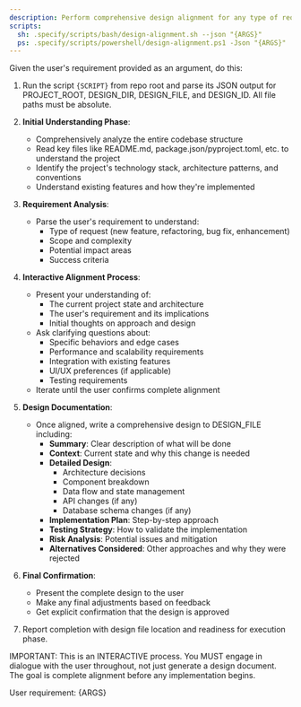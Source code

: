 ```yaml
---
description: Perform comprehensive design alignment for any type of requirement (new features, refactoring, bug fixes) through iterative dialogue.
scripts:
  sh: .specify/scripts/bash/design-alignment.sh --json "{ARGS}"
  ps: .specify/scripts/powershell/design-alignment.ps1 -Json "{ARGS}"
---
```


Given the user's requirement provided as an argument, do this:

1. Run the script `{SCRIPT}` from repo root and parse its JSON output for PROJECT_ROOT, DESIGN_DIR, DESIGN_FILE, and DESIGN_ID. All file paths must be absolute.

2. **Initial Understanding Phase**:
   - Comprehensively analyze the entire codebase structure
   - Read key files like README.md, package.json/pyproject.toml, etc. to understand the project
   - Identify the project's technology stack, architecture patterns, and conventions
   - Understand existing features and how they're implemented

3. **Requirement Analysis**:
   - Parse the user's requirement to understand:
     * Type of request (new feature, refactoring, bug fix, enhancement)
     * Scope and complexity
     * Potential impact areas
     * Success criteria

4. **Interactive Alignment Process**:
   - Present your understanding of:
     * The current project state and architecture
     * The user's requirement and its implications
     * Initial thoughts on approach and design
   - Ask clarifying questions about:
     * Specific behaviors and edge cases
     * Performance and scalability requirements
     * Integration with existing features
     * UI/UX preferences (if applicable)
     * Testing requirements
   - Iterate until the user confirms complete alignment

5. **Design Documentation**:
   - Once aligned, write a comprehensive design to DESIGN_FILE including:
     * **Summary**: Clear description of what will be done
     * **Context**: Current state and why this change is needed
     * **Detailed Design**: 
       - Architecture decisions
       - Component breakdown
       - Data flow and state management
       - API changes (if any)
       - Database schema changes (if any)
     * **Implementation Plan**: Step-by-step approach
     * **Testing Strategy**: How to validate the implementation
     * **Risk Analysis**: Potential issues and mitigation
     * **Alternatives Considered**: Other approaches and why they were rejected

6. **Final Confirmation**:
   - Present the complete design to the user
   - Make any final adjustments based on feedback
   - Get explicit confirmation that the design is approved

7. Report completion with design file location and readiness for execution phase.

IMPORTANT: This is an INTERACTIVE process. You MUST engage in dialogue with the user throughout, not just generate a design document. The goal is complete alignment before any implementation begins.

User requirement: {ARGS}
